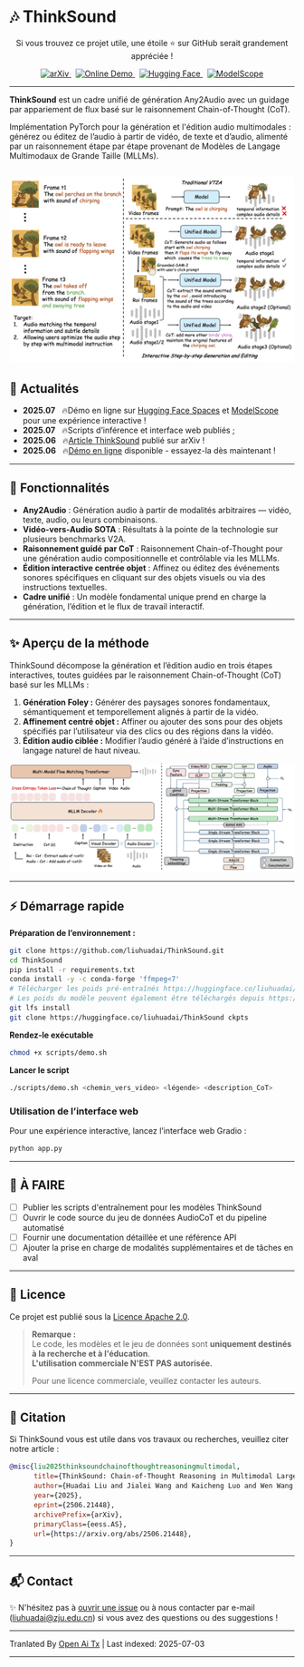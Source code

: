# 🎶 ThinkSound

<p align="center">
  Si vous trouvez ce projet utile, une étoile ⭐ sur GitHub serait grandement appréciée !
</p>

<p align="center">
  <a href="https://arxiv.org/pdf/2506.21448">
    <img src="https://img.shields.io/badge/arXiv-2506.21448-b31b1b.svg" alt="arXiv"/>
  </a>
  &nbsp;
  <a href="https://thinksound-project.github.io/">
    <img src="https://img.shields.io/badge/Online%20Demo-🌐-blue" alt="Online Demo"/>
  </a>
  &nbsp;
  <a href="https://huggingface.co/spaces/FunAudioLLM/ThinkSound">
    <img src="https://img.shields.io/badge/HuggingFace-Spaces-orange?logo=huggingface" alt="Hugging Face"/>
  </a>
  &nbsp;
  <a href="https://modelscope.cn/studios/iic/ThinkSound">
    <img src="https://img.shields.io/badge/ModelScope-在线体验-green" alt="ModelScope"/>
  </a>
</p>

---

**ThinkSound** est un cadre unifié de génération Any2Audio avec un guidage par appariement de flux basé sur le raisonnement Chain-of-Thought (CoT).

Implémentation PyTorch pour la génération et l'édition audio multimodales : générez ou éditez de l’audio à partir de vidéo, de texte et d’audio, alimenté par un raisonnement étape par étape provenant de Modèles de Langage Multimodaux de Grande Taille (MLLMs).

![Teaser](https://raw.githubusercontent.com/FunAudioLLM/ThinkSound/master/assets/figs/fig1_teaser.png)
---

## 📰 Actualités
- **2025.07** &nbsp; 🔥Démo en ligne sur [Hugging Face Spaces](https://huggingface.co/spaces/FunAudioLLM/ThinkSound) et [ModelScope](https://modelscope.cn/studios/iic/ThinkSound) pour une expérience interactive !
- **2025.07** &nbsp; 🔥Scripts d’inférence et interface web publiés ; 
- **2025.06** &nbsp; 🔥[Article ThinkSound](https://arxiv.org/pdf/2506.21448) publié sur arXiv !
- **2025.06** &nbsp; 🔥[Démo en ligne](http://thinksound-project.github.io/) disponible - essayez-la dès maintenant !

---

## 🚀 Fonctionnalités

- **Any2Audio** : Génération audio à partir de modalités arbitraires — vidéo, texte, audio, ou leurs combinaisons.
- **Vidéo-vers-Audio SOTA** : Résultats à la pointe de la technologie sur plusieurs benchmarks V2A.
- **Raisonnement guidé par CoT** : Raisonnement Chain-of-Thought pour une génération audio compositionnelle et contrôlable via les MLLMs.
- **Édition interactive centrée objet** : Affinez ou éditez des événements sonores spécifiques en cliquant sur des objets visuels ou via des instructions textuelles.
- **Cadre unifié** : Un modèle fondamental unique prend en charge la génération, l’édition et le flux de travail interactif.

---

## ✨ Aperçu de la méthode

ThinkSound décompose la génération et l’édition audio en trois étapes interactives, toutes guidées par le raisonnement Chain-of-Thought (CoT) basé sur les MLLMs :

1. **Génération Foley :** Générer des paysages sonores fondamentaux, sémantiquement et temporellement alignés à partir de la vidéo.
2. **Affinement centré objet :** Affiner ou ajouter des sons pour des objets spécifiés par l’utilisateur via des clics ou des régions dans la vidéo.
3. **Édition audio ciblée :** Modifier l’audio généré à l’aide d’instructions en langage naturel de haut niveau.

![ThinkSound Overview](https://raw.githubusercontent.com/FunAudioLLM/ThinkSound/master/assets/figs/fig3_model.png)
<!-- Un jeu de données annoté CoT à grande échelle (**AudioCoT**) est utilisé pour entraîner à la fois le module de raisonnement et le modèle audio fondamental unifié.
![AudioCoT Pipeline](https://raw.githubusercontent.com/FunAudioLLM/ThinkSound/master/assets/figs/fig2_dataset.png) -->

---

## ⚡ Démarrage rapide

**Préparation de l’environnement :**
```bash
git clone https://github.com/liuhuadai/ThinkSound.git
cd ThinkSound
pip install -r requirements.txt
conda install -y -c conda-forge 'ffmpeg<7'
# Télécharger les poids pré-entraînés https://huggingface.co/liuhuadai/ThinkSound dans le dossier ckpts/
# Les poids du modèle peuvent également être téléchargés depuis https://www.modelscope.cn/models/iic/ThinkSound
git lfs install
git clone https://huggingface.co/liuhuadai/ThinkSound ckpts
```

**Rendez-le exécutable**
```bash
chmod +x scripts/demo.sh
```

**Lancer le script**
```bash
./scripts/demo.sh <chemin_vers_video> <légende> <description_CoT>
```


### Utilisation de l’interface web

Pour une expérience interactive, lancez l’interface web Gradio :

```bash
python app.py
```

---
## 📝 À FAIRE

- ☐ Publier les scripts d'entraînement pour les modèles ThinkSound
- ☐ Ouvrir le code source du jeu de données AudioCoT et du pipeline automatisé
- ☐ Fournir une documentation détaillée et une référence API
- ☐ Ajouter la prise en charge de modalités supplémentaires et de tâches en aval

---

## 📄 Licence

Ce projet est publié sous la [Licence Apache 2.0](LICENSE).

> **Remarque :**  
> Le code, les modèles et le jeu de données sont **uniquement destinés à la recherche et à l'éducation**.  
> **L'utilisation commerciale N'EST PAS autorisée.**
>
> Pour une licence commerciale, veuillez contacter les auteurs.

---

## 📖 Citation

Si ThinkSound vous est utile dans vos travaux ou recherches, veuillez citer notre article :

```bibtex
@misc{liu2025thinksoundchainofthoughtreasoningmultimodal,
      title={ThinkSound: Chain-of-Thought Reasoning in Multimodal Large Language Models for Audio Generation and Editing}, 
      author={Huadai Liu and Jialei Wang and Kaicheng Luo and Wen Wang and Qian Chen and Zhou Zhao and Wei Xue},
      year={2025},
      eprint={2506.21448},
      archivePrefix={arXiv},
      primaryClass={eess.AS},
      url={https://arxiv.org/abs/2506.21448}, 
}
```

---

## 📬 Contact

✨ N'hésitez pas à [ouvrir une issue](https://github.com/liuhuadai/ThinkSound/issues) ou à nous contacter par e-mail ([liuhuadai@zju.edu.cn](https://raw.githubusercontent.com/FunAudioLLM/ThinkSound/master/mailto:liuhuadai@zju.edu.cn)) si vous avez des questions ou des suggestions !


---


Tranlated By [Open Ai Tx](https://github.com/OpenAiTx/OpenAiTx) | Last indexed: 2025-07-03


---